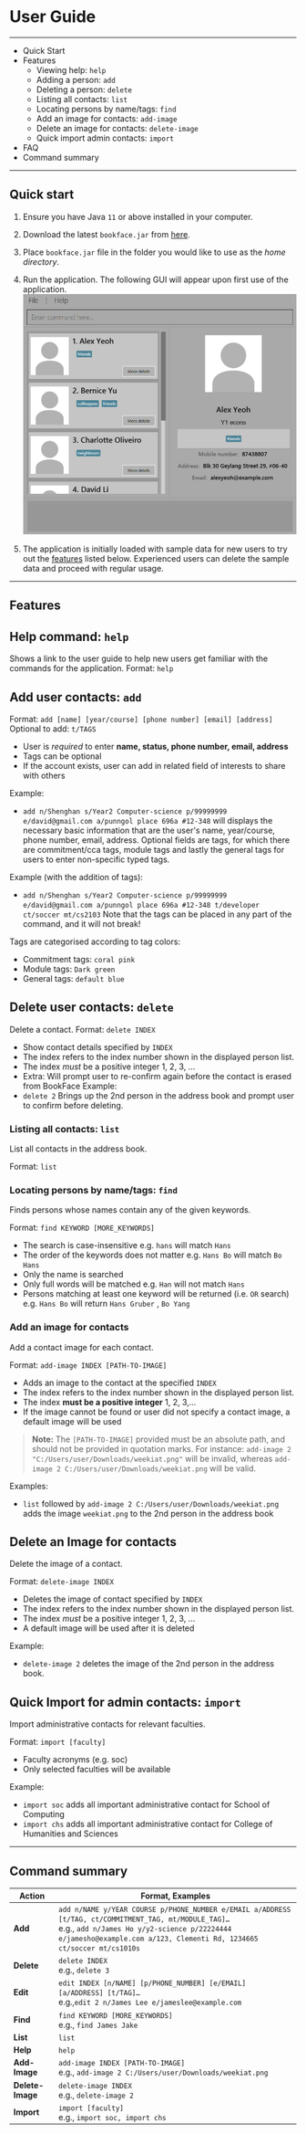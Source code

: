 # User Guide

---

* Quick Start
* Features
  * Viewing help: `help`
  * Adding a person: `add`
  * Deleting a person: `delete`
  * Listing all contacts: `list`
  * Locating persons by name/tags: `find`
  * Add an image for contacts: `add-image`
  * Delete an image for contacts: `delete-image`
  * Quick import admin contacts: `import`
* FAQ
* Command summary

---

## Quick start

1. Ensure you have Java `11` or above installed in your computer.
2. Download the latest `bookface.jar` from [here](https://github.com/AY2223S2-CS2103-F11-4/tp/releases).
3. Place `bookface.jar` file in the folder you would like to use as the *home directory*.
4. Run the application. The following GUI will appear upon first use of the application. 
![GUI upon first use](images/GUIOnInitialUsage.png)
   
5. The application is initially loaded with sample data for new users to try out the [features](##Features) listed below.
Experienced users can delete the sample data and proceed with regular usage.
   
---

## Features

## Help command: `help`

Shows a link to the user guide to help new users get familiar with the commands for the application.
Format: `help`

## Add user contacts: `add`

Format: `add [name] [year/course] [phone number] [email] [address]` Optional to add: `t/TAGS`

* User is *required* to enter **name, status, phone number, email, address**
* Tags can be optional
* If the account exists, user can add in related field of interests to share with others

Example:
* `add n/Shenghan s/Year2 Computer-science p/99999999 e/david@gmail.com a/punngol place 696a #12-348` will displays the
  necessary basic information that are the user's name, year/course, phone number, email, address. Optional fields are tags,
  for which there are commitment/cca tags, module tags and lastly the general tags for users to enter non-specific typed tags.

Example (with the addition of tags):
* `add n/Shenghan s/Year2 Computer-science p/99999999 e/david@gmail.com a/punngol place 696a #12-348 t/developer ct/soccer
  mt/cs2103` Note that the tags can be placed in any part of the command, and it will not break!

Tags are categorised according to tag colors:
* Commitment tags: `coral pink`
* Module tags: `Dark green`
* General tags: `default blue`

## Delete user contacts: `delete`

Delete a contact.
Format: `delete INDEX`

* Show contact details specified by `INDEX`
* The index refers to the index number shown in the displayed person list.
* The index *must* be a positive integer 1, 2, 3, …
* Extra: Will prompt user to re-confirm again before the contact is erased from BookFace
  Example:
* `delete 2` Brings up the 2nd person in the address book and prompt user to confirm before deleting.

### Listing all contacts: `list`

List all contacts in the address book.

Format: `list`

### Locating persons by name/tags: `find`

Finds persons whose names contain any of the given keywords.

Format: `find KEYWORD [MORE_KEYWORDS]`

* The search is case-insensitive e.g. `hans` will match `Hans`
* The order of the keywords does not matter e.g. `Hans Bo` will match `Bo Hans`
* Only the name is searched
* Only full words will be matched e.g. `Han` will not match `Hans`
* Persons matching at least one keyword will be returned (i.e. `OR` search) e.g. `Hans Bo` will return `Hans Gruber`
  , `Bo Yang`

### Add an image for contacts

Add a contact image for each contact.

Format: `add-image INDEX [PATH-TO-IMAGE]`

* Adds an image to the contact at the specified `INDEX`
* The index refers to the index number shown in the displayed person list.
* The index **must be a positive integer** 1, 2, 3,...
* If the image cannot be found or user did not specify a contact image, a default image will be used

> **Note:** The `[PATH-TO-IMAGE]` provided must be an absolute path, and should not be provided in quotation marks.
> For instance: `add-image 2 "C:/Users/user/Downloads/weekiat.png"` will be invalid, whereas 
> `add-image 2 C:/Users/user/Downloads/weekiat.png` will be valid.

Examples:

* `list` followed by `add-image 2 C:/Users/user/Downloads/weekiat.png` adds the image `weekiat.png` to the 2nd person in the address book

## Delete an Image for contacts

Delete the image of a contact.

Format: `delete-image INDEX`

* Deletes the image of contact specified by `INDEX`
* The index refers to the index number shown in the displayed person list.
* The index *must* be a positive integer 1, 2, 3, …
* A default image will be used after it is deleted

Example:
* `delete-image 2` deletes the image of the 2nd person in the address book.

## Quick Import for admin contacts: `import`

Import administrative contacts for relevant faculties.

Format: `import [faculty]`

* Faculty acronyms (e.g. soc)
* Only selected faculties will be available

Example:

* `import soc` adds all important administrative contact for School of Computing
* `import chs` adds all important administrative contact for College of Humanities and Sciences

---

## Command summary

| Action           | Format, Examples                                                                                                                                                                                                                   |
|------------------|------------------------------------------------------------------------------------------------------------------------------------------------------------------------------------------------------------------------------------|
| **Add**          | `add n/NAME y/YEAR COURSE p/PHONE_NUMBER e/EMAIL a/ADDRESS [t/TAG, ct/COMMITMENT_TAG, mt/MODULE_TAG]…​` <br> e.g., `add n/James Ho y/y2-science p/22224444 e/jamesho@example.com a/123, Clementi Rd, 1234665 ct/soccer mt/cs1010s` |
| **Delete**       | `delete INDEX`<br> e.g., `delete 3`                                                                                                                                                                                                |
| **Edit**         | `edit INDEX [n/NAME] [p/PHONE_NUMBER] [e/EMAIL] [a/ADDRESS] [t/TAG]…​`<br> e.g.,`edit 2 n/James Lee e/jameslee@example.com`                                                                                                        |
| **Find**         | `find KEYWORD [MORE_KEYWORDS]`<br> e.g., `find James Jake`                                                                                                                                                                         |
| **List**         | `list`                                                                                                                                                                                                                             |
| **Help**         | `help`                                                                                                                                                                                                                             |
| **Add-Image**    | `add-image INDEX [PATH-TO-IMAGE]` <br> e.g., `add-image 2 C:/Users/user/Downloads/weekiat.png`                                                                                                                                                             |
| **Delete-Image** | `delete-image INDEX` <br> e.g.,  `delete-image 2`                                                                                                                                                                                  |                                                                                                                       |
| **Import**       | `import [faculty]` <br> e.g.,  `import soc, import chs`                                                                                                                                                                            |


